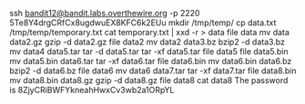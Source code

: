 ssh bandit12@bandit.labs.overthewire.org -p 2220
5Te8Y4drgCRfCx8ugdwuEX8KFC6k2EUu
mkdir /tmp/temp/
cp data.txt /tmp/temp/temporary.txt
cat temporary.txt | xxd -r > data
file data
mv data data2.gz
gzip -d data2.gz
file data2
mv data2 data3.bz
bzip2 -d data3.bz
mv data4 data5.tar
tar -d data5.tar
tar -xf data5.tar
file data5
file data5.bin
mv data5.bin data6.tar
tar -xf data6.tar
file data6.bin
mv data6.bin data6.bz
bzip2 -d data6.bz
file data6
mv data6 data7.tar
tar -xf data7.tar
file data8.bin
mv data8.bin data8.gz
gzip -d data8.gz
file data8
cat data8
The password is 8ZjyCRiBWFYkneahHwxCv3wb2a1ORpYL
